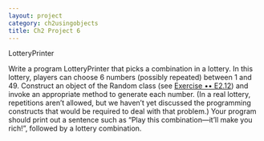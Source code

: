 ```yaml
---
layout: project
category: ch2usingobjects
title: Ch2 Project 6
---
```

LotteryPrinter

Write a program LotteryPrinter that picks a combination in a lottery. In this lottery, players can choose 6 numbers (possibly repeated) between 1 and 49. Construct an object of the Random class (see [Exercise •• E2.12](https://jigsaw.vitalsource.com/books/9781119141594/epub/OEBPS/bjeo6_ch02-33.xhtml#_idTextAnchor257)) and invoke an appropriate method to generate each number. (In a real lottery, repetitions aren’t allowed, but we haven’t yet discussed the programming constructs that would be required to deal with that problem.) Your program should print out a sentence such as “Play this combination—it’ll make you rich!”, followed by a lottery combination.
